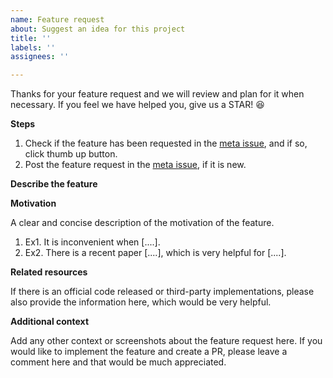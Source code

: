 ```yaml
---
name: Feature request
about: Suggest an idea for this project
title: ''
labels: ''
assignees: ''

---
```


Thanks for your feature request and we will review and plan for it when necessary.
If you feel we have helped you, give us a STAR! :satisfied:

**Steps**

1. Check if the feature has been requested in the [meta issue](https://github.com/open-mmlab/mmpose/issues/9), and if so, click thumb up button.
2. Post the feature request in the [meta issue](https://github.com/open-mmlab/mmpose/issues/9), if it is new.

**Describe the feature**

**Motivation**

A clear and concise description of the motivation of the feature.
1. Ex1. It is inconvenient when [....].
2. Ex2. There is a recent paper [....], which is very helpful for [....].

**Related resources**

If there is an official code released or third-party implementations, please also provide the information here, which would be very helpful.

**Additional context**

Add any other context or screenshots about the feature request here.
If you would like to implement the feature and create a PR, please leave a comment here and that would be much appreciated.
